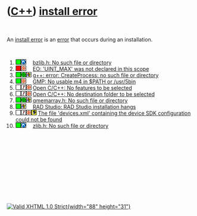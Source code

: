 



 

 

 

 

 

([C++](Cpp.htm)) [install error](CppInstallError.htm)
=====================================================

 

An [install error](CppInstallError.htm) is an [error](CppError.htm) that
occurs during an installation.

 

1.  ![OKAY](PicGreen.png)![Lubuntu](PicLubuntu.png)![ ](PicSpacer.png)
    [bzlib.h: No such file or
    directory](CppInstallErrorBzlibHnoSuchFileOrDirectory.htm)
2.  ![FAIL](PicRed.png)![Ubuntu](PicUbuntu.png)![ ](PicSpacer.png) [EO:
    'UINT\_MAX' was not declared in this
    scope](CppInstallErrorEoUint_maxWasNotDeclaredInThisScope.htm)
3.  ![OKAY](PicGreen.png)![Qwt](PicQwt.png)![Windows](PicWindows.png)
    [g++: error: CreateProcess: no such file or
    directory](CppInstallErrorGppErrorCreateProcessNoSuchFileOrDirectory.htm)
4.  ![OKAY](PicGreen.png)![Ubuntu](PicUbuntu.png)![ ](PicSpacer.png)
    [GMP: No usable m4 in \$PATH or
    /usr/5bin](CppInstallErrorGmpNoUsableM4InPathOrUsr5bin.htm)
5.  ![TODO](PicTransparent.png)![Wine](PicWine.png)![Ubuntu](PicUbuntu.png)
    [Open C/C++: No features to be selected](CppInstallErrorOpenCpp.htm)
6.  ![TODO](PicTransparent.png)![Wine](PicWine.png)![Ubuntu](PicUbuntu.png)
    [Open C/C++: No destination folder to be
    selected](CppInstallErrorOpenCpp.htm)
7.  ![OKAY](PicGreen.png)![Qwt](PicQwt.png)![Windows](PicWindows.png)
    [qmemarray.h: No such file or
    directory](CppInstallErrorQmemarrayHnoSuchFileOrDirectory.htm)
8.  ![OKAY](PicGreen.png)![Windows](PicWindows.png)![ ](PicSpacer.png)
    [RAD Studio: RAD Studio installation
    hangs](CppInstallErrorRadStudioInstallationHangs.htm)
9.  ![TODO](PicTransparent.png)![Wine](PicWine.png)![Ubuntu](PicUbuntu.png)![Symbian](PicSymbian.png)
    [The file 'devices.xml' containing the device SDK configuration
    could not be found](CppInstallErrorDevicesXmlNotFound.htm)
10. ![OKAY](PicGreen.png)![Lubuntu](PicLubuntu.png)![ ](PicSpacer.png)
    [zlib.h: No such file or
    directory](CppInstallErrorZlibHnoSuchFileOrDirectory.htm)

 

 

 

 

 





 

[![Valid XHTML 1.0 Strict](valid-xhtml10.png){width="88"
height="31"}](http://validator.w3.org/check?uri=referer)
